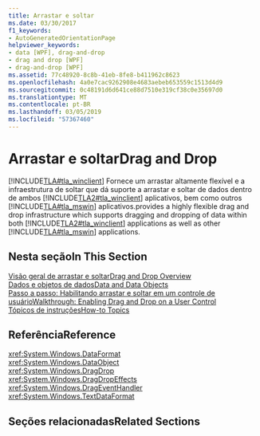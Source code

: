 ```yaml
---
title: Arrastar e soltar
ms.date: 03/30/2017
f1_keywords:
- AutoGeneratedOrientationPage
helpviewer_keywords:
- data [WPF], drag-and-drop
- drag and drop [WPF]
- drag-and-drop [WPF]
ms.assetid: 77c48920-8c8b-41eb-8fe8-b411962c8623
ms.openlocfilehash: 4a0e7cac9262908e4683aebeb653559c1513d4d9
ms.sourcegitcommit: 0c48191d6d641ce88d7510e319cf38c0e35697d0
ms.translationtype: MT
ms.contentlocale: pt-BR
ms.lasthandoff: 03/05/2019
ms.locfileid: "57367460"
---
```

# <a name="drag-and-drop"></a><span data-ttu-id="06e52-102">Arrastar e soltar</span><span class="sxs-lookup"><span data-stu-id="06e52-102">Drag and Drop</span></span>
[!INCLUDE[TLA#tla_winclient](../../../../includes/tlasharptla-winclient-md.md)] <span data-ttu-id="06e52-103">Fornece um arrastar altamente flexível e a infraestrutura de soltar que dá suporte a arrastar e soltar de dados dentro de ambos [!INCLUDE[TLA2#tla_winclient](../../../../includes/tla2sharptla-winclient-md.md)] aplicativos, bem como outros [!INCLUDE[TLA#tla_mswin](../../../../includes/tlasharptla-mswin-md.md)] aplicativos.</span><span class="sxs-lookup"><span data-stu-id="06e52-103">provides a highly flexible drag and drop infrastructure which supports dragging and dropping of data within both [!INCLUDE[TLA2#tla_winclient](../../../../includes/tla2sharptla-winclient-md.md)] applications as well as other [!INCLUDE[TLA#tla_mswin](../../../../includes/tlasharptla-mswin-md.md)] applications.</span></span>  
  
## <a name="in-this-section"></a><span data-ttu-id="06e52-104">Nesta seção</span><span class="sxs-lookup"><span data-stu-id="06e52-104">In This Section</span></span>  
 [<span data-ttu-id="06e52-105">Visão geral de arrastar e soltar</span><span class="sxs-lookup"><span data-stu-id="06e52-105">Drag and Drop Overview</span></span>](drag-and-drop-overview.md)  
 [<span data-ttu-id="06e52-106">Dados e objetos de dados</span><span class="sxs-lookup"><span data-stu-id="06e52-106">Data and Data Objects</span></span>](data-and-data-objects.md)  
 [<span data-ttu-id="06e52-107">Passo a passo: Habilitando arrastar e soltar em um controle de usuário</span><span class="sxs-lookup"><span data-stu-id="06e52-107">Walkthrough: Enabling Drag and Drop on a User Control</span></span>](walkthrough-enabling-drag-and-drop-on-a-user-control.md)  
 [<span data-ttu-id="06e52-108">Tópicos de instruções</span><span class="sxs-lookup"><span data-stu-id="06e52-108">How-to Topics</span></span>](drag-and-drop-how-to-topics.md)  
  
## <a name="reference"></a><span data-ttu-id="06e52-109">Referência</span><span class="sxs-lookup"><span data-stu-id="06e52-109">Reference</span></span>  
 <xref:System.Windows.DataFormat>  
  <xref:System.Windows.DataObject>  
  <xref:System.Windows.DragDrop>  
  <xref:System.Windows.DragDropEffects>  
  <xref:System.Windows.DragEventHandler>  
  <xref:System.Windows.TextDataFormat>  
  
## <a name="related-sections"></a><span data-ttu-id="06e52-110">Seções relacionadas</span><span class="sxs-lookup"><span data-stu-id="06e52-110">Related Sections</span></span>
